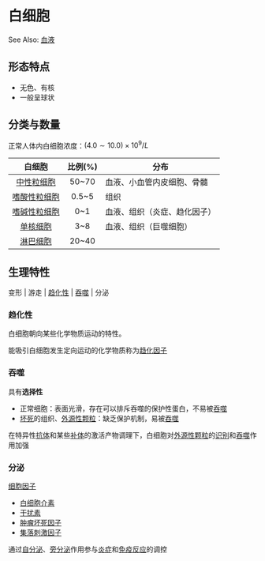 # 白细胞

See Also: [血液](血液.md)

## 形态特点

- 无色、有核
- 一般呈球状

## 分类与数量

正常人体内白细胞浓度：$(4.0\sim10.0)\times10^9/L$

|             白细胞              | 比例(%) | 分布                         |
|:-------------------------------:|:-------:|------------------------------|
|   [中性粒细胞](中性粒细胞.md)   |  50~70  | 血液、小血管内皮细胞、骨髓   |
| [嗜酸性粒细胞](嗜酸性粒细胞.md) |  0.5~5  | 组织                         |
| [嗜碱性粒细胞](嗜碱性粒细胞.md) |   0~1   | 血液、组织（炎症、趋化因子） |
|     [单核细胞](单核细胞.md)     |   3~8   | 血液、组织（巨噬细胞）       |
|     [淋巴细胞](淋巴细胞.md)     |  20~40  |                              |

## 生理特性

变形 | 游走 | [趋化性](趋化性.md) | [吞噬](吞噬.md) | 分泌

### 趋化性

白细胞朝向某些化学物质运动的特性。

能吸引白细胞发生定向运动的化学物质称为[趋化因子](趋化因子.md)

### 吞噬

具有**选择性**
- 正常细胞：表面光滑，存在可以排斥吞噬的保护性蛋白，不易被[吞噬](吞噬.md)
- [坏死](坏死.md)的组织、[外源性颗粒](外源性颗粒.md)：缺乏保护机制，易被[吞噬](吞噬.md)

在特异性[抗体](抗体.md)和某些[补体](补体.md)的激活产物调理下，白细胞对[外源性颗粒](外源性颗粒.md)的[识别](识别.md)和[吞噬](吞噬.md)作用加强

### 分泌

[细胞因子](细胞因子.md)
- [白细胞介素](白细胞介素.md)
- [干扰素](干扰素.md)
- [肿瘤坏死因子](肿瘤坏死因子.md)
- [集落刺激因子](集落刺激因子.md)

通过[自分泌](自分泌.md)、[旁分泌](旁分泌.md)作用参与[炎症](炎症.md)和[免疫反应](免疫反应.md)的调控

